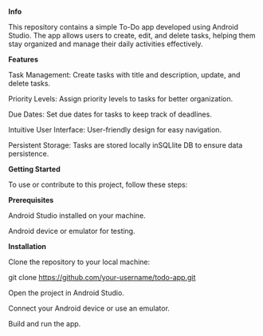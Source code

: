 **Info**

This repository contains a simple To-Do app developed using Android Studio. The app allows users to create, edit, and delete tasks, helping them stay organized and manage their daily activities effectively.

**Features**

Task Management: Create tasks with title and description, update, and delete tasks.

Priority Levels: Assign priority levels to tasks for better organization.

Due Dates: Set due dates for tasks to keep track of deadlines.

Intuitive User Interface: User-friendly design for easy navigation.

Persistent Storage: Tasks are stored locally inSQLlite DB to ensure data persistence.


**Getting Started**

To use or contribute to this project, follow these steps:

**Prerequisites**

Android Studio installed on your machine.

Android device or emulator for testing.

**Installation**

Clone the repository to your local machine:

git clone https://github.com/your-username/todo-app.git

Open the project in Android Studio.

Connect your Android device or use an emulator.

Build and run the app.
